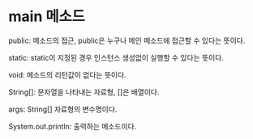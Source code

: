 # main 메소드

public: 메소드의 접근, public은 누구나 메인 메소드에 접근할 수 있다는 뜻이다.

static: static이 지정된 경우 인스턴스 생성없이 실행할 수 있다는 뜻이다.

void: 메소드의 리턴값이 없다는 뜻이다.

String[]: 문자열을 나타내는 자료형, []은 배열이다.

args: String[] 자료형의 변수명이다.

System.out.println: 출력하는 메소드이다.

